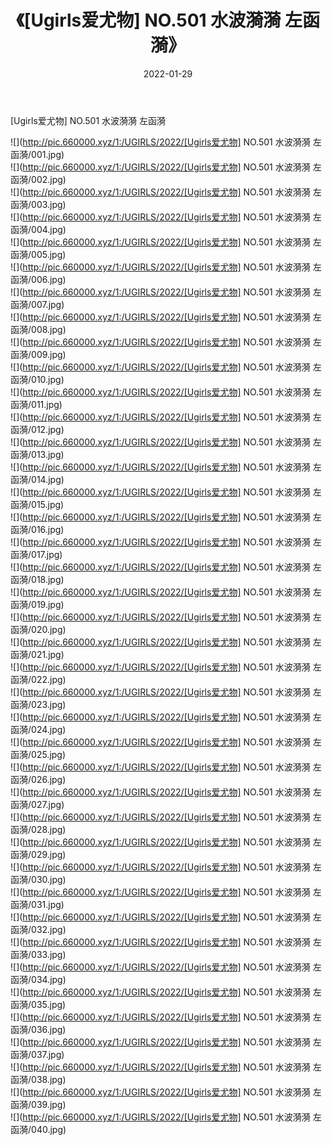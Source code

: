 ﻿---
layout: post
title:  《[Ugirls爱尤物] NO.501 水波漪漪 左函漪》
date:   2022-01-29
img: http://pic.660000.xyz/1:/UGIRLS/2022/[Ugirls爱尤物] NO.501 水波漪漪 左函漪/000.jpg
categories: [美女, 清纯, 唯美]
---

[Ugirls爱尤物] NO.501 水波漪漪 左函漪

 ![](http://pic.660000.xyz/1:/UGIRLS/2022/[Ugirls爱尤物] NO.501 水波漪漪 左函漪/001.jpg) <br>![](http://pic.660000.xyz/1:/UGIRLS/2022/[Ugirls爱尤物] NO.501 水波漪漪 左函漪/002.jpg) <br>![](http://pic.660000.xyz/1:/UGIRLS/2022/[Ugirls爱尤物] NO.501 水波漪漪 左函漪/003.jpg) <br>![](http://pic.660000.xyz/1:/UGIRLS/2022/[Ugirls爱尤物] NO.501 水波漪漪 左函漪/004.jpg) <br>![](http://pic.660000.xyz/1:/UGIRLS/2022/[Ugirls爱尤物] NO.501 水波漪漪 左函漪/005.jpg) <br>![](http://pic.660000.xyz/1:/UGIRLS/2022/[Ugirls爱尤物] NO.501 水波漪漪 左函漪/006.jpg) <br>![](http://pic.660000.xyz/1:/UGIRLS/2022/[Ugirls爱尤物] NO.501 水波漪漪 左函漪/007.jpg) <br>![](http://pic.660000.xyz/1:/UGIRLS/2022/[Ugirls爱尤物] NO.501 水波漪漪 左函漪/008.jpg) <br>![](http://pic.660000.xyz/1:/UGIRLS/2022/[Ugirls爱尤物] NO.501 水波漪漪 左函漪/009.jpg) <br>![](http://pic.660000.xyz/1:/UGIRLS/2022/[Ugirls爱尤物] NO.501 水波漪漪 左函漪/010.jpg) <br>![](http://pic.660000.xyz/1:/UGIRLS/2022/[Ugirls爱尤物] NO.501 水波漪漪 左函漪/011.jpg) <br>![](http://pic.660000.xyz/1:/UGIRLS/2022/[Ugirls爱尤物] NO.501 水波漪漪 左函漪/012.jpg) <br>![](http://pic.660000.xyz/1:/UGIRLS/2022/[Ugirls爱尤物] NO.501 水波漪漪 左函漪/013.jpg) <br>![](http://pic.660000.xyz/1:/UGIRLS/2022/[Ugirls爱尤物] NO.501 水波漪漪 左函漪/014.jpg) <br>![](http://pic.660000.xyz/1:/UGIRLS/2022/[Ugirls爱尤物] NO.501 水波漪漪 左函漪/015.jpg) <br>![](http://pic.660000.xyz/1:/UGIRLS/2022/[Ugirls爱尤物] NO.501 水波漪漪 左函漪/016.jpg) <br>![](http://pic.660000.xyz/1:/UGIRLS/2022/[Ugirls爱尤物] NO.501 水波漪漪 左函漪/017.jpg) <br>![](http://pic.660000.xyz/1:/UGIRLS/2022/[Ugirls爱尤物] NO.501 水波漪漪 左函漪/018.jpg) <br>![](http://pic.660000.xyz/1:/UGIRLS/2022/[Ugirls爱尤物] NO.501 水波漪漪 左函漪/019.jpg) <br>![](http://pic.660000.xyz/1:/UGIRLS/2022/[Ugirls爱尤物] NO.501 水波漪漪 左函漪/020.jpg) <br>![](http://pic.660000.xyz/1:/UGIRLS/2022/[Ugirls爱尤物] NO.501 水波漪漪 左函漪/021.jpg) <br>![](http://pic.660000.xyz/1:/UGIRLS/2022/[Ugirls爱尤物] NO.501 水波漪漪 左函漪/022.jpg) <br>![](http://pic.660000.xyz/1:/UGIRLS/2022/[Ugirls爱尤物] NO.501 水波漪漪 左函漪/023.jpg) <br>![](http://pic.660000.xyz/1:/UGIRLS/2022/[Ugirls爱尤物] NO.501 水波漪漪 左函漪/024.jpg) <br>![](http://pic.660000.xyz/1:/UGIRLS/2022/[Ugirls爱尤物] NO.501 水波漪漪 左函漪/025.jpg) <br>![](http://pic.660000.xyz/1:/UGIRLS/2022/[Ugirls爱尤物] NO.501 水波漪漪 左函漪/026.jpg) <br>![](http://pic.660000.xyz/1:/UGIRLS/2022/[Ugirls爱尤物] NO.501 水波漪漪 左函漪/027.jpg) <br>![](http://pic.660000.xyz/1:/UGIRLS/2022/[Ugirls爱尤物] NO.501 水波漪漪 左函漪/028.jpg) <br>![](http://pic.660000.xyz/1:/UGIRLS/2022/[Ugirls爱尤物] NO.501 水波漪漪 左函漪/029.jpg) <br>![](http://pic.660000.xyz/1:/UGIRLS/2022/[Ugirls爱尤物] NO.501 水波漪漪 左函漪/030.jpg) <br>![](http://pic.660000.xyz/1:/UGIRLS/2022/[Ugirls爱尤物] NO.501 水波漪漪 左函漪/031.jpg) <br>![](http://pic.660000.xyz/1:/UGIRLS/2022/[Ugirls爱尤物] NO.501 水波漪漪 左函漪/032.jpg) <br>![](http://pic.660000.xyz/1:/UGIRLS/2022/[Ugirls爱尤物] NO.501 水波漪漪 左函漪/033.jpg) <br>![](http://pic.660000.xyz/1:/UGIRLS/2022/[Ugirls爱尤物] NO.501 水波漪漪 左函漪/034.jpg) <br>![](http://pic.660000.xyz/1:/UGIRLS/2022/[Ugirls爱尤物] NO.501 水波漪漪 左函漪/035.jpg) <br>![](http://pic.660000.xyz/1:/UGIRLS/2022/[Ugirls爱尤物] NO.501 水波漪漪 左函漪/036.jpg) <br>![](http://pic.660000.xyz/1:/UGIRLS/2022/[Ugirls爱尤物] NO.501 水波漪漪 左函漪/037.jpg) <br>![](http://pic.660000.xyz/1:/UGIRLS/2022/[Ugirls爱尤物] NO.501 水波漪漪 左函漪/038.jpg) <br>![](http://pic.660000.xyz/1:/UGIRLS/2022/[Ugirls爱尤物] NO.501 水波漪漪 左函漪/039.jpg) <br>![](http://pic.660000.xyz/1:/UGIRLS/2022/[Ugirls爱尤物] NO.501 水波漪漪 左函漪/040.jpg) <br>